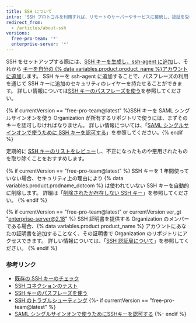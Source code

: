 ```yaml
---
title: SSH について
intro: 'SSH プロトコルを利用すれば、リモートのサーバーやサービスに接続し、認証を受けられます。 SSH キーがあれば、ユーザ名やパスワードをアクセスのたびに入力することなく {% data variables.product.product_name %}に接続できます。'
redirect_from:
  - /articles/about-ssh
versions:
  free-pro-team: '*'
  enterprise-server: '*'
---
```


SSH をセットアップする際には、[SSH キーを生成し、ssh-agent に追加](/articles/generating-a-new-ssh-key-and-adding-it-to-the-ssh-agent)し、それから [ キーを自分の {% data variables.product.product_name %}アカウントに追加](/articles/adding-a-new-ssh-key-to-your-github-account)します。 SSH キーを ssh-agent に追加することで、パスフレーズの利用を通じて SSH キーに追加のセキュリティのレイヤーを持たせることができます。 詳しい情報については[SSH キーのパスフレーズを使う](/articles/working-with-ssh-key-passphrases)を参照してください。

{% if currentVersion == "free-pro-team@latest" %}SSH キーを SAML シングルサインオンを使う Organization が所有するリポジトリで使うには、まずそのキーを認可しなければなりません。 詳しい情報については、「[SAML シングルサインオンで使うために SSH キーを認可する](/articles/authorizing-an-ssh-key-for-use-with-saml-single-sign-on)」を参照してください。{% endif %}

定期的に [SSH キーのリストをレビュー](/articles/reviewing-your-ssh-keys)し、不正になったものや悪用されたものを取り除くことをおすすめします。

{% if currentVersion == "free-pro-team@latest" %}
SSH キーを 1 年間使っていない場合、セキュリティ上の理由により {% data variables.product.prodname_dotcom %} は使われていない SSH キーを自動的に削除します。 詳細は「[削除されたか存在しない SSH キー](/articles/deleted-or-missing-ssh-keys)」を参照してください。
{% endif %}

{% if currentVersion == "free-pro-team@latest" or currentVersion ver_gt "enterprise-server@2.18" %}
SSH 証明書を提供する Organization のメンバーである場合、{% data variables.product.product_name %} アカウントにあなたの証明書を追加することなく、その証明書で Organization のリポジトリにアクセスできます。 詳しい情報については、「[SSH 認証局について](/articles/about-ssh-certificate-authorities)」を参照してください。
{% endif %}

### 参考リンク

- [既存の SSH キーのチェック](/articles/checking-for-existing-ssh-keys)
- [SSH コネクションのテスト](/articles/testing-your-ssh-connection)
- [SSH キーのパスフレーズを使う](/articles/working-with-ssh-key-passphrases)
- [SSH のトラブルシューティング](/articles/troubleshooting-ssh)
{%- if currentVersion == "free-pro-team@latest" %}
- [SAML シングルサインオンで使うためにSSHキーを認可する](/articles/authorizing-an-ssh-key-for-use-with-saml-single-sign-on)
{%- endif %}
